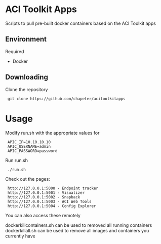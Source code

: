 ACI Toolkit Apps
====================

Scripts to pull pre-built docker containers based on the ACI Toolkit apps


## Environment

Required

* Docker


## Downloading

Clone the repository

     git clone https://github.com/chapeter/acitoolkitapps


# Usage

Modify run.sh with the appropriate values for 

     APIC_IP=10.10.10.10
     APIC_USERNAME=admin
     APIC_PASSWORD=password

Run run.sh

     ./run.sh


Check out the pages:

     http://127.0.0.1:5000 - Endpoint tracker
     http://127.0.0.1:5001 - Visualizer
     http://127.0.0.1:5002 - Snapback
     http://127.0.0.1:5003 - ACI Web Tools
     http://127.0.0.1:5004 - Config Explorer

You can also access these remotely

dockerkillcontainers.sh can be used to removed all running containers
dockerkillall.sh can be used to remove all images and containers you currently have

